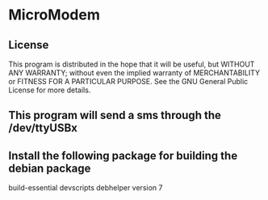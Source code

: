MicroModem
==========

License
-------

 This program is distributed in the hope that it will be useful,
 but WITHOUT ANY WARRANTY; without even the implied warranty of
 MERCHANTABILITY or FITNESS FOR A PARTICULAR PURPOSE.  See the
 GNU General Public License for more details.


This program will send a sms through the /dev/ttyUSBx
-----------------------------------------------------

Install the following package for building the debian package
-------------------------------------------------------------
build-essential
devscripts
debhelper version 7 

